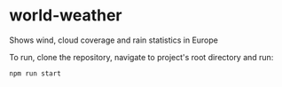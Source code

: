 # world-weather
Shows wind, cloud coverage and rain statistics in Europe

To run, clone the repository, navigate to project's root directory and run:

```npm run start```
